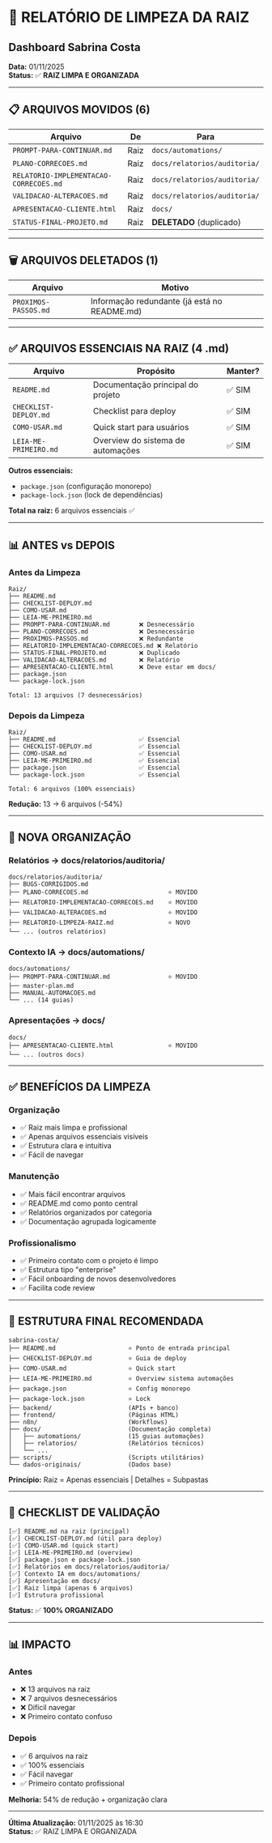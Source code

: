 # 🧹 RELATÓRIO DE LIMPEZA DA RAIZ
## Dashboard Sabrina Costa

**Data:** 01/11/2025  
**Status:** ✅ **RAIZ LIMPA E ORGANIZADA**

---

## 📋 ARQUIVOS MOVIDOS (6)

| Arquivo | De | Para |
|---------|-----|------|
| `PROMPT-PARA-CONTINUAR.md` | Raiz | `docs/automations/` |
| `PLANO-CORRECOES.md` | Raiz | `docs/relatorios/auditoria/` |
| `RELATORIO-IMPLEMENTACAO-CORRECOES.md` | Raiz | `docs/relatorios/auditoria/` |
| `VALIDACAO-ALTERACOES.md` | Raiz | `docs/relatorios/auditoria/` |
| `APRESENTACAO-CLIENTE.html` | Raiz | `docs/` |
| `STATUS-FINAL-PROJETO.md` | Raiz | **DELETADO** (duplicado) |

---

## 🗑️ ARQUIVOS DELETADOS (1)

| Arquivo | Motivo |
|---------|--------|
| `PROXIMOS-PASSOS.md` | Informação redundante (já está no README.md) |

---

## ✅ ARQUIVOS ESSENCIAIS NA RAIZ (4 .md)

| Arquivo | Propósito | Manter? |
|---------|-----------|---------|
| `README.md` | Documentação principal do projeto | ✅ SIM |
| `CHECKLIST-DEPLOY.md` | Checklist para deploy | ✅ SIM |
| `COMO-USAR.md` | Quick start para usuários | ✅ SIM |
| `LEIA-ME-PRIMEIRO.md` | Overview do sistema de automações | ✅ SIM |

**Outros essenciais:**
- `package.json` (configuração monorepo)
- `package-lock.json` (lock de dependências)

**Total na raiz:** 6 arquivos essenciais ✅

---

## 📊 ANTES vs DEPOIS

### **Antes da Limpeza**
```
Raiz/
├── README.md
├── CHECKLIST-DEPLOY.md
├── COMO-USAR.md
├── LEIA-ME-PRIMEIRO.md
├── PROMPT-PARA-CONTINUAR.md        ❌ Desnecessário
├── PLANO-CORRECOES.md              ❌ Desnecessário
├── PROXIMOS-PASSOS.md              ❌ Redundante
├── RELATORIO-IMPLEMENTACAO-CORRECOES.md ❌ Relatório
├── STATUS-FINAL-PROJETO.md         ❌ Duplicado
├── VALIDACAO-ALTERACOES.md         ❌ Relatório
├── APRESENTACAO-CLIENTE.html       ❌ Deve estar em docs/
├── package.json
└── package-lock.json

Total: 13 arquivos (7 desnecessários)
```

### **Depois da Limpeza**
```
Raiz/
├── README.md                       ✅ Essencial
├── CHECKLIST-DEPLOY.md             ✅ Essencial
├── COMO-USAR.md                    ✅ Essencial
├── LEIA-ME-PRIMEIRO.md             ✅ Essencial
├── package.json                    ✅ Essencial
└── package-lock.json               ✅ Essencial

Total: 6 arquivos (100% essenciais)
```

**Redução:** 13 → 6 arquivos (-54%)

---

## 📁 NOVA ORGANIZAÇÃO

### **Relatórios → docs/relatorios/auditoria/**
```
docs/relatorios/auditoria/
├── BUGS-CORRIGIDOS.md
├── PLANO-CORRECOES.md                      ⭐ MOVIDO
├── RELATORIO-IMPLEMENTACAO-CORRECOES.md    ⭐ MOVIDO
├── VALIDACAO-ALTERACOES.md                 ⭐ MOVIDO
├── RELATORIO-LIMPEZA-RAIZ.md               ⭐ NOVO
└── ... (outros relatórios)
```

### **Contexto IA → docs/automations/**
```
docs/automations/
├── PROMPT-PARA-CONTINUAR.md                ⭐ MOVIDO
├── master-plan.md
├── MANUAL-AUTOMACOES.md
└── ... (14 guias)
```

### **Apresentações → docs/**
```
docs/
├── APRESENTACAO-CLIENTE.html               ⭐ MOVIDO
└── ... (outros docs)
```

---

## ✅ BENEFÍCIOS DA LIMPEZA

### **Organização**
- ✅ Raiz mais limpa e profissional
- ✅ Apenas arquivos essenciais visíveis
- ✅ Estrutura clara e intuitiva
- ✅ Fácil de navegar

### **Manutenção**
- ✅ Mais fácil encontrar arquivos
- ✅ README.md como ponto central
- ✅ Relatórios organizados por categoria
- ✅ Documentação agrupada logicamente

### **Profissionalismo**
- ✅ Primeiro contato com o projeto é limpo
- ✅ Estrutura tipo "enterprise"
- ✅ Fácil onboarding de novos desenvolvedores
- ✅ Facilita code review

---

## 📖 ESTRUTURA FINAL RECOMENDADA

```
sabrina-costa/
├── README.md                    ⭐ Ponto de entrada principal
├── CHECKLIST-DEPLOY.md          ⭐ Guia de deploy
├── COMO-USAR.md                 ⭐ Quick start
├── LEIA-ME-PRIMEIRO.md          ⭐ Overview sistema automações
├── package.json                 ⭐ Config monorepo
├── package-lock.json            ⭐ Lock
├── backend/                     (APIs + banco)
├── frontend/                    (Páginas HTML)
├── n8n/                         (Workflows)
├── docs/                        (Documentação completa)
│   ├── automations/             (15 guias automações)
│   ├── relatorios/              (Relatórios técnicos)
│   └── ...
├── scripts/                     (Scripts utilitários)
└── dados-originais/             (Dados base)
```

**Princípio:** Raiz = Apenas essenciais | Detalhes = Subpastas

---

## 🎯 CHECKLIST DE VALIDAÇÃO

```
[✅] README.md na raiz (principal)
[✅] CHECKLIST-DEPLOY.md (útil para deploy)
[✅] COMO-USAR.md (quick start)
[✅] LEIA-ME-PRIMEIRO.md (overview)
[✅] package.json e package-lock.json
[✅] Relatórios em docs/relatorios/auditoria/
[✅] Contexto IA em docs/automations/
[✅] Apresentação em docs/
[✅] Raiz limpa (apenas 6 arquivos)
[✅] Estrutura profissional
```

**Status:** ✅ **100% ORGANIZADO**

---

## 📊 IMPACTO

### **Antes**
- ❌ 13 arquivos na raiz
- ❌ 7 arquivos desnecessários
- ❌ Difícil navegar
- ❌ Primeiro contato confuso

### **Depois**
- ✅ 6 arquivos na raiz
- ✅ 100% essenciais
- ✅ Fácil navegar
- ✅ Primeiro contato profissional

**Melhoria:** 54% de redução + organização clara

---

**Última Atualização:** 01/11/2025 às 16:30  
**Status:** ✅ RAIZ LIMPA E ORGANIZADA

